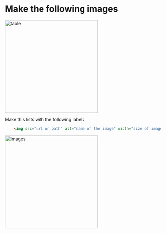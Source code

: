 # Make the following images

<img src="https://user-images.githubusercontent.com/56488686/162630396-b1e9448e-ac6a-4c20-8bb1-3936896ceecc.gif" alt="table" width="300">

Make this lists with the following labels
```HTML
    <img src="url or path" alt="name of the image" width="size of image">
```

<img src="" alt="images" width="300">
